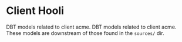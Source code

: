 # Client Hooli

DBT models related to client acme. DBT models related to client acme. These models are downstream of those found in the `sources/` dir.

